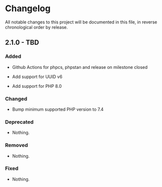 # Changelog

All notable changes to this project will be documented in this file, in reverse chronological order by release.

## 2.1.0 - TBD

### Added

- Github Actions for phpcs, phpstan and release on milestone closed

- Add support for UUID v6

- Add support for PHP 8.0

### Changed

- Bump minimum supported PHP version to 7.4

### Deprecated

- Nothing.

### Removed

- Nothing.

### Fixed

- Nothing.

